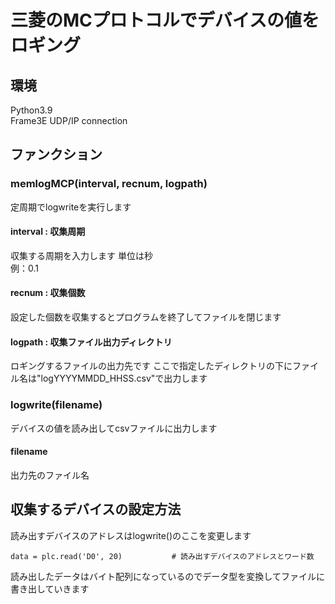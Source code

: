 # 三菱のMCプロトコルでデバイスの値をロギング

## 環境
Python3.9  
Frame3E UDP/IP connection

## ファンクション
### memlogMCP(interval, recnum, logpath)
定周期でlogwriteを実行します

#### interval : 収集周期
収集する周期を入力します 単位は秒  
例：0.1

#### recnum : 収集個数
設定した個数を収集するとプログラムを終了してファイルを閉じます

#### logpath : 収集ファイル出力ディレクトリ
ロギングするファイルの出力先です
ここで指定したディレクトリの下にファイル名は"logYYYYMMDD_HHSS.csv"で出力します

### logwrite(filename)
デバイスの値を読み出してcsvファイルに出力します

#### filename
出力先のファイル名

## 収集するデバイスの設定方法
読み出すデバイスのアドレスはlogwrite()のここを変更します
```
data = plc.read('D0', 20)           # 読み出すデバイスのアドレスとワード数
```
読み出したデータはバイト配列になっているのでデータ型を変換してファイルに書き出していきます

